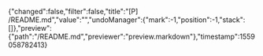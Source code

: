 {"changed":false,"filter":false,"title":"[P] /README.md","value":"","undoManager":{"mark":-1,"position":-1,"stack":[]},"preview":{"path":"/README.md","previewer":"preview.markdown"},"timestamp":1559058782413}